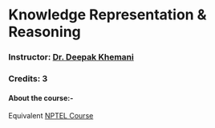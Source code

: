 # Knowledge Representation & Reasoning 
### Instructor: [Dr. Deepak Khemani](https://plaksha.edu.in/faculty-details/dr-deepak-khemani)
### Credits: 3

#### About the course:-

Equivalent [NPTEL Course](https://nptel.ac.in/courses/106106140) 
